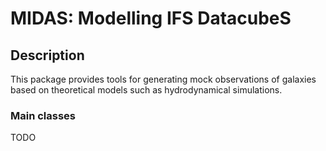 # MIDAS: Modelling IFS DatacubeS
## Description
This package provides tools for generating mock observations of galaxies based on theoretical models such as hydrodynamical simulations.
### Main classes
TODO

